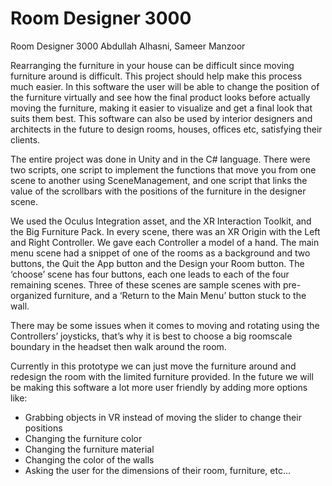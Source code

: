 # Room Designer 3000
Room Designer 3000
Abdullah Alhasni, Sameer Manzoor

Rearranging the furniture in your house can be difficult since moving furniture around is difficult. This project should help make this process much easier. In this software the user will be able to change the position of the furniture virtually and see how the final product looks before actually moving the furniture, making it easier to visualize and get a final look that suits them best. This software can also be used by interior designers and architects in the future to design rooms, houses, offices etc, satisfying their clients.

The entire project was done in Unity and in the C# language. There were two scripts, one script to implement the functions that move you from one scene to another using SceneManagement, and one script that links the value of the scrollbars with the positions of the furniture in the designer scene.

We used the Oculus Integration asset, and the XR Interaction Toolkit, and the Big Furniture Pack. In every scene, there was an XR Origin with the Left and Right Controller. We gave each Controller a model of a hand. The main menu scene had a snippet of one of the rooms as a background and two buttons, the Quit the App button and the Design your Room button. The ‘choose’ scene has four buttons, each one leads to each of the four remaining scenes. Three of these scenes are sample scenes with pre-organized furniture, and a ‘Return to the Main Menu’ button stuck to the wall.

There may be some issues when it comes to moving and rotating using the Controllers’ joysticks, that’s why it is best to choose a big roomscale boundary in the headset then walk around the room.

Currently in this prototype we can just move the furniture around and redesign the room with the limited furniture provided. In the future we will be making this software a lot more user friendly by adding more options like:
- Grabbing objects in VR instead of moving the slider to change their positions
- Changing the furniture color
- Changing the furniture material
- Changing the color of the walls
- Asking the user for the dimensions of their room, furniture, etc…
